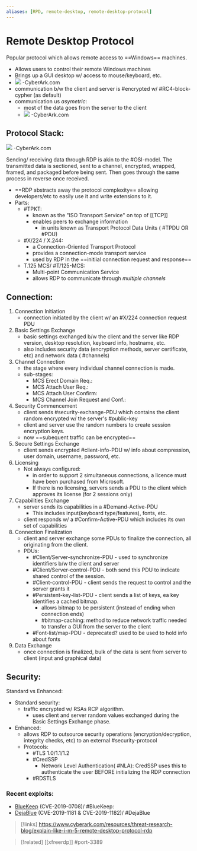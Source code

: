 ```yaml
---
aliases: [RPD, remote-desktop, remote-desktop-protocol]
---
```

# Remote Desktop Protocol
Popular protocol which allows remote access to ==Windows== machines.
- Allows users to control their remote Windows machines
- Brings up a GUI desktop w/ access to mouse/keyboard, etc.
- ![](/networking/networking-pics/RDP-1.png)
-CyberArk.com
- communication b/w the client and server is #encrypted w/ #RC4-block-cypher (as default) 
- communication us *asymetric*:
	- most of the data goes from the server to the client
	- ![](/networking/networking-pics/RDP-2.png)
	-CyberArk.com

## Protocol Stack:
![](/networking/networking-pics/RDP-3.png)
-CyberArk.com

Sending/ receiving data through RDP is akin to the #OSI-model. The transmitted data is sectioned, sent to a channel, encrypted, wrapped, framed, and packaged before being sent. Then goes through the same process in reverse once received.
- ==RDP abstracts away the protocol complexity== allowing developers/etc to easily use it and write extensions to it.
- Parts:
	- #TPKT:
		- known as the "ISO Transport Service" on top of [[TCP]]
		- enables peers to exchange information
			- in units known as Transport Protocol Data Units ( #TPDU OR #PDU)
	- #X/224 / X.244:
		- a Connection-Oriented Transport Protocol 
		- provides a connection-mode transport service
		- used by RDP in the ==initiial connection request and response==
	- T.125 MCS/ #T/125-MCS:
		- Multi-point Communication Service
		- allows RDP to communicate through *multiple channels*

## Connection:
1. Connection Initiation
	- connection initiated by the client w/ an #X/224 connection  request PDU
2. Basic Settings Exchange
	- basic settings exchanged b/w the client and the server like RDP version, desktop resolution, keyboard info, hostname, etc.
	- also includes security data (encryption methods, server certificate, etc) and network data ( #channels)
3. Channel Connection
	- the stage where every individual channel connection is made.
	- sub-stages:
		- MCS Erect Domain Req.:
		- MCS Attach User Req.:
		- MCS Attach User Confirm:
		- MCS Channel Join Request and Conf.:
4. Security Commencement
	- client sends #security-exchange-PDU which contains the client random encrypted w/ the server's #public-key
	- client and server use the random numbers to create session encryption keys.
	- now ==subequent traffic can be encrypted== 
5. Secure Settings Exchange
	- client sends encrypted #client-info-PDU w/ info about compression, user domain, username, password, etc.
6. Licensing
	- Not always configured:
		- in order to support 2 simultaneous connections, a licence must have been purchased from Microsoft.
		- If there is no licensing, servers sends a PDU to the client which approves its license (for 2 sessions only)
7. Capabilities Exchange
	- server sends its capabilities in a #Demand-Active-PDU
		- This includes input(keyboard type/features), fonts, etc.
	- client responds w/ a #Confirm-Active-PDU which includes its own set of capabilities
8. Connection Finalization
	- client and server exchange some PDUs to finalize the connection, all originating from the client.
	- PDUs:
		- #Client/Server-synchronize-PDU - used to synchronize identifiers b/w the client and server
		- #Client/Server-control-PDU - both send this PDU to indicate shared control of the session.
		- #Client-control-PDU - client sends the request to control and the server grants it
		- #Persistent-key-list-PDU - client sends a list of keys, ea key identifies a cached bitmap.
			- allows bitmap to be persistent (instead of ending when connection ends)
			- #bitmap-caching: method to reduce network traffic needed to transfer a GUI from the server to the client
		- #Font-list/map-PDU - deprecated? used to be used to hold info about fonts
9. Data Exchange 
	- once connection is finalized, bulk of the data is sent from server to client (input and graphical data)

## Security:
Standard vs Enhanced:
- Standard security:
	- traffic encrypted w/ RSAs RCP algorithm.
		- uses client and server random values exchanged during the Basic Settings Exchange phase.
- Enhanced:
	- allows RDP to outsource security operations (encryption/decryption, integrity checks, etc) to an external #security-protocol
	- Protocols:
		- #TLS 1.0/1.1/1.2
		- #CredSSP
			- Network Level Authentication( #NLA): CredSSP uses this to authenticate the user BEFORE initializing the RDP connection 
		- #RDSTLS

### Recent exploits:
- [BlueKeep](/cybersecurity/vulnerabilities/BlueKeep.md) (CVE-2019-0708)/ #BlueKeep:
- [DejaBlue](/cybersecurity/vulnerabilities/DejaBlue.md) (CVE-2019-1181 & CVE-2019-1182)/ #DejaBlue

>[!links]
>https://www.cyberark.com/resources/threat-research-blog/explain-like-i-m-5-remote-desktop-protocol-rdp

>[!related]
>[[xfreerdp]]
> #port-3389 


